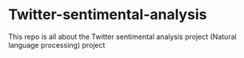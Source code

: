 # Twitter-sentimental-analysis
This repo is all about the Twitter sentimental analysis project (Natural language processing) project
